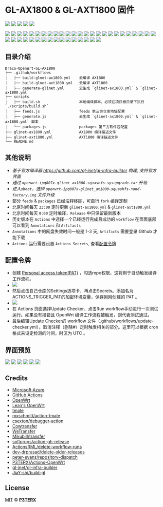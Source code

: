 # GL-AX1800 & GL-AXT1800 固件

[![](https://img.shields.io/github/release-date/Draco-china/Draco-OpenWrt-GL-AX1800?label=固件更新&style=flat-square)](https://github.com/Draco-china/Draco-OpenWrt-GL-AX1800/actions)
[![](https://img.shields.io/badge/仓库地址-点我-brightgreen?style=flat-square)](https://github.com/draco-china/Draco-OpenWrt-GL-AX1800)
[![](https://img.shields.io/badge/固件下载-点我-brightgreen?style=flat-square)](https://github.com/draco-china/Draco-OpenWrt-GL-AX1800/releases)
[![](https://img.shields.io/github/release-date/Draco-china/Draco-OpenWrt-GL-AX1800?label=界面预览&style=flat-square)](https://github.com/Draco-china/Draco-OpenWrt-GL-AX1800#界面预览)
[![](https://img.shields.io/badge/QQ群-303121713-brightgreen?style=flat-square)](https://jq.qq.com/?_wv=1027&k=JVYytZpL)

![](https://img.shields.io/badge/主要功能:-blueviolet.svg?style=flat-square) ![](https://img.shields.io/badge/-OpenClash-blue.svg?style=flat-square) ![](https://img.shields.io/badge/-AdGuard_Home-blue.svg?style=flat-square) ![](https://img.shields.io/badge/-Samba-blue.svg?style=flat-square) ![](https://img.shields.io/badge/-CIFSD-blue.svg?style=flat-square) ![](https://img.shields.io/badge/-FTP-blue.svg?style=flat-square) ![](https://img.shields.io/badge/-SFTP-blue.svg?style=flat-square) ![](https://img.shields.io/badge/-DLNA-blue.svg?style=flat-square) ![](https://img.shields.io/badge/-Aria2-blue.svg?style=flat-square) ![](https://img.shields.io/badge/-Transmission-blue.svg?style=flat-square) ![](https://img.shields.io/badge/-解锁网易云灰色歌曲-blue.svg?style=flat-square) ![](https://img.shields.io/badge/-UPnP-blue.svg?style=flat-square) ![](https://img.shields.io/badge/-京东签到服务-blue.svg?style=flat-square) ![](https://img.shields.io/badge/-IPv6_加速-blue.svg?style=flat-square) ![](https://img.shields.io/badge/-BBR_加速-blue.svg?style=flat-square) ![](https://img.shields.io/badge/-FullCone_NAT_加速-blue.svg?style=flat-square) ![](https://img.shields.io/badge/-SFE_加速-blue.svg?style=flat-square) ![](https://img.shields.io/badge/-HWNAT_加速-blue.svg?style=flat-square) ![](https://img.shields.io/badge/-桥接加速-blue.svg?style=flat-square) ![](https://img.shields.io/badge/-DDNS-blue.svg?style=flat-square) ![](https://img.shields.io/badge/-Docker_容器-blue.svg?style=flat-square) ![](https://img.shields.io/badge/-Frpc_NPS_内网穿透-blue.svg?style=flat-square) ![](https://img.shields.io/badge/-多线多拨-blue.svg?style=flat-square) ![](https://img.shields.io/badge/-负载均衡-blue.svg?style=flat-square) ![](https://img.shields.io/badge/-SQM_Qos-blue.svg?style=flat-square) ![](https://img.shields.io/badge/-文件助手-blue.svg?style=flat-square) ![](https://img.shields.io/badge/-文件浏览器-blue.svg?style=flat-square) ![](https://img.shields.io/badge/-可道云-blue.svg?style=flat-square) ![](https://img.shields.io/badge/-Rclone-blue.svg?style=flat-square) ![](https://img.shields.io/badge/-SmartDNS-blue.svg?style=flat-square) ![](https://img.shields.io/badge/-网络唤醒-blue.svg?style=flat-square) ![](https://img.shields.io/badge/-TTYD_终端-blue.svg?style=flat-square) ![](https://img.shields.io/badge/-迅雷快鸟-blue.svg?style=flat-square) ![](https://img.shields.io/badge/-USB_打印服务器-blue.svg?style=flat-square) ![](https://img.shields.io/badge/-KMS_服务器-blue.svg?style=flat-square) ![](https://img.shields.io/badge/-微信推送-blue.svg?style=flat-square) ![](https://img.shields.io/badge/-上网时间控制-blue.svg?style=flat-square) ![](https://img.shields.io/badge/-WatchCat-blue.svg?style=flat-square) ![](https://img.shields.io/badge/-各种驱动-blue.svg?style=flat-square) ![](https://img.shields.io/badge/-DNS_Filter-blue.svg?style=flat-square) ![](https://img.shields.io/badge/-持续更新中……-blue.svg?style=flat-square)

## 目录介绍

```tree
Draco-OpenWrt-GL-AX1800
├── .github/workflows
│   ├── build-glnet-ax1800.yml    云编译 AX1800
│   ├── build-glnet-axt1800.yml   云编译 AXT1800
│   ├── generate-glinet.yml       云生成 `glinet-ax1800.yml` & `glinet-ax1800.yml`
├── scripts
│   ├── build.sh                  本地编译脚本，必须在项目根目录下执行 `./scripts/build.sh`
│   ├── feeds.js                  feeds 第三方仓库地址配置
│   ├── generate.js               云生成 `glinet-ax1800.yml` & `glinet-ax1800.yml` 脚本
│   └── packages.js               packages 第三方软件包配置
├── glinet-ax1800.yml             AX1800 编译描述文件
├── glinet-axt1800.yml            AXT1800 编译描述文件
└── README.md
```

## 其他说明

- *基于官方编译器 <https://github.com/gl-inet/gl-infra-builder> 构建, 支持官方界面*
- *通过  `openwrt-ipq807x-glinet_ax1800-squashfs-sysupgrade.tar` 升级*
- *进入`uboot`，选择 `openwrt-ipq807x-glinet_ax1800-squashfs-nand-factory.img` 文件升级*
- 部分 `feeds` & `packages` 已经注释移除，可自行 `fork` 编译定制
- 北京时间每天 `23:00` 定时更新 `glinet-ax1800.yml` & `glinet-axt1800.yml`
- 北京时间每天 `0:00` 定时编译，`Release` 中只保留最新版本
- 历史版本在 `Actions` 中选择一个已经运行完成且成功的 `workflow` 在页面底部可以看到 `Annotations` 和 `Artifacts`
- `Annotations` 中的网盘失效时间一般是 1-3 天, `Artifacts` 需要登录 Github 才能下载
- `Actions` 运行需要设置 `Actions Secrets`, 查看[配置令牌](#配置令牌)

## 配置令牌

- 创建 [Personal access token(PAT)](https://github.com/settings/tokens/new) ，勾选repo权限，这将用于自动触发编译工作流程。
- ![](./preview/WX20220711-202547%402x.png)
- 然后点击自己仓库的Settings选项卡，再点击Secrets。添加名为ACTIONS_TRIGGER_PAT的加密环境变量，保存刚刚创建的 PAT 。
- ![](./preview/WX20220711-202739%402x.png)
- 在 Actions 页面选择Update Checker，点击Run workflow手动进行一次测试运行。如果没有报错且 OpenWrt 编译工作流程被触发，则代表测试通过。
- 最后编辑Update Checker的 workflow 文件（.github/workflows/update-checker.yml），取消注释（删除#）定时触发相关的部分。这里可以根据 cron 格式来设定检测的时间，时区为 UTC 。

## 界面预览

![](./preview/WX20220712-093843@2x.png)
![](./preview/WX20220712-093936@2x.png)
![](./preview/WX20220712-093945@2x.png)
![](./preview/WX20220712-093955@2x.png)
![](./preview/WX20220712-094004@2x.png)
![](./preview/WX20220712-094014@2x.png)

## Credits

- [Microsoft Azure](https://azure.microsoft.com)
- [GitHub Actions](https://github.com/features/actions)
- [OpenWrt](https://github.com/openwrt/openwrt)
- [Lean's OpenWrt](https://github.com/coolsnowwolf/lede)
- [tmate](https://github.com/tmate-io/tmate)
- [mxschmitt/action-tmate](https://github.com/mxschmitt/action-tmate)
- [csexton/debugger-action](https://github.com/csexton/debugger-action)
- [Cowtransfer](https://cowtransfer.com)
- [WeTransfer](https://wetransfer.com/)
- [Mikubill/transfer](https://github.com/Mikubill/transfer)
- [softprops/action-gh-release](https://github.com/softprops/action-gh-release)
- [ActionsRML/delete-workflow-runs](https://github.com/ActionsRML/delete-workflow-runs)
- [dev-drprasad/delete-older-releases](https://github.com/dev-drprasad/delete-older-releases)
- [peter-evans/repository-dispatch](https://github.com/peter-evans/repository-dispatch)
- [P3TERX/Actions-OpenWrt](https://github.com/P3TERX/Actions-OpenWrt)
- [gl-inet/gl-infra-builder](https://github.com/gl-inet/gl-infra-builder)
- [JiaY-shi/build-gl](https://github.com/JiaY-shi/build-gl.inet)

## License

[MIT](https://github.com/P3TERX/Actions-OpenWrt/blob/main/LICENSE) © [**P3TERX**](https://p3terx.com)
